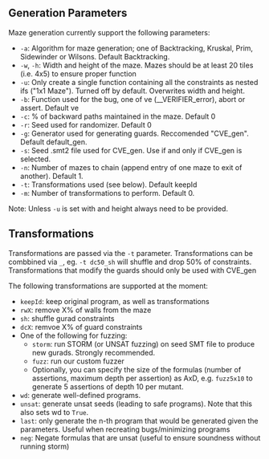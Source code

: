 ## Generation Parameters
Maze generation currently support the following parameters:
- `-a`: Algorithm for maze generation; one of Backtracking, Kruskal, Prim, Sidewinder or Wilsons. Default Backtracking.
- `-w`, `-h`: Width and height of the maze. Mazes should be at least 20 tiles (i.e. 4x5) to ensure proper function
- `-u`: Only create a single function containing all the constraints as nested ifs ("1x1 Maze"). Turned off by default. Overwrites width and height.
- `-b`: Function used for the bug, one of ve (__VERIFIER_error), abort or assert. Default ve
- `-c`: % of backward paths maintained in the maze. Default 0
- `-r`: Seed used for randomizer. Default 0
- `-g`: Generator used for generating guards. Reccomended "CVE_gen". Default default_gen.
- `-s`: Seed .smt2 file used for CVE_gen. Use if and only if CVE_gen is selected.
- `-n`: Number of mazes to chain (append entry of one maze to exit of another). Default 1.
- `-t`: Transformations used (see below). Default keepId
- `-m`: Number of transformations to perform. Default 0.

Note: Unless `-u` is set with and height always need to be provided.

## Transformations
Transformations are passed via the `-t` parameter. Transformations can be combbined via `_`, eg. `-t dc50_sh` will shuffle and drop 50% of constraints.
Transformations that modify the guards should only be used with CVE_gen

The following transformations are supported at the moment:
- `keepId`: keep original program, as well as transformations
- `rwX`: remove X% of walls from the maze
- `sh`: shuffle gurad constraints
- `dcX`: remvoe X% of guard constraints
- One of the following for fuzzing:
  - `storm`: run STORM (or UNSAT fuzzing) on seed SMT file to produce new gurads. Strongly recommended.
  - `fuzz`: run our custom fuzzer
  - Optionally, you can specify the size of the formulas (number of assertions, maximum depth per assertion) as AxD, e.g. `fuzz5x10` to generate 5 assertions of depth 10 per mutant.
- `wd`: generate well-defined programs.
- `unsat`: generate unsat seeds (leading to safe programs). Note that this also sets wd to `True`.
- `last`: only generate the n-th program that would be generated given the parameters. Useful when recreating bugs/minimizing programs
- `neg`: Negate formulas that are unsat (useful to ensure soundness without running storm)
